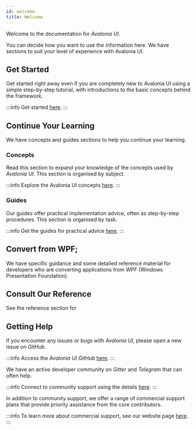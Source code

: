 ```yaml
---
id: welcome
title: Welcome
---
```


Welcome to the documentation for _Avalonia UI_.

You can decide how you want to use the information here. We have sections to suit your level of experience with Avalonia UI.

## Get Started

Get started right away even if you are completely new to Avalonia UI using a simple step-by-step tutorial, with introductions to the basic concepts behind the framework.

:::info
Get started [here](broken-reference).
:::

## Continue Your Learning

We have concepts and guides sections to help you continue your learning.

### Concepts

Read this section to expand your knowledge of the concepts used by _Avalonia UI_. This section is organised by subject.

:::info
Explore the Avalonia UI concepts [here](broken-reference).
:::

### Guides

Our guides offer practical implementation advice, often as step-by-step procedures. This section is organised by task.

:::info
Get the guides for practical advice [here](broken-reference).
:::

## Convert from WPF;

We have specific guidance and some detailed reference material for developers who are converting applications from WPF (Windows Presentation Foundation).

## Consult Our Reference

See the reference section for

## Getting Help

If you encounter any issues or bugs with _Avalonia UI_, please open a new issue on _GitHub_.

:::info
Access the _Avalonia UI_ _GitHub_ [here](https://github.com/AvaloniaUI/Avalonia).
:::

We have an active developer community on _Gitter_ and _Telegram_ that can often help.

:::info
Connect to community support using the details [here](communications/community.md).
:::

In addition to community support, we offer a range of commercial support plans that provide priority assistance from the core contributors.

:::info
To learn more about commercial support, see our website page [here](https://avaloniaui.net/Support).
:::